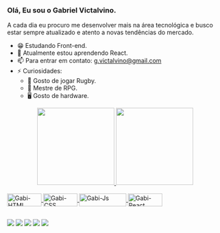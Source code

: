 ### Olá, Eu sou o Gabriel Victalvino.
<p>A cada dia eu procuro me desenvolver mais na área tecnológica e busco estar sempre atualizado e atento a novas tendências do mercado.
</p>

- 😁 Estudando Front-end.
- 📜 Atualmente estou aprendendo React.
- 📫 Para entrar em contato: g.victalvino@gmail.com
- ⚡ Curiosidades: 
  - 🏉 Gosto de jogar Rugby.
  - 🎲 Mestre de RPG.
  - 🖥️ Gosto de hardware.

<div align="center">
  <a href="https://github.com/GabrielVictalvino">
  <img height="180em" src="https://github-readme-stats.vercel.app/api?username=GabrielVictalvino&show_icons=true&theme=tokyonight&include_all_commits=true&count_private=true"/>
  <img height="180em" src="https://github-readme-stats.vercel.app/api/top-langs/?username=GabrielVictalvino&layout=compact&langs_count=7&theme=tokyonight"/>
</div>
  
<div style= "display: inline_block"><br>
  <img align="center" alt="Gabi-HTML" height="30" width="80" src="https://img.shields.io/badge/HTML5-E34F26?style=for-the-badge&logo=html5&logoColor=white">
  <img align="center" alt="Gabi-CSS" height="30" width="80" src="https://img.shields.io/badge/CSS3-1572B6?style=for-the-badge&logo=css3&logoColor=white">
  <img align="center" alt="Gabi-Js" height="30" width="110" src="https://img.shields.io/badge/JavaScript-F7DF1E?style=for-the-badge&logo=javascript&logoColor=black">
  <img align="center" alt="Gabi-React" height="30" width="80" src="https://img.shields.io/badge/React-20232A?style=for-the-badge&logo=react&logoColor=61DAFB">
</div>
  
##

  <div>
  <a href="https://instagram.com/victalvinogabriel" target="_blank"><img src="https://img.shields.io/badge/-Instagram-%23E4405F?style=for-the-badge&logo=instagram&logoColor=white" target="_blank"></a>
  <a href = "mailto:g.victalvin@gmail.com"><img src="https://img.shields.io/badge/-Gmail-%23333?style=for-the-badge&logo=gmail&logoColor=white" target="_blank"></a>
  <a href="https://www.linkedin.com/in/gabrielaguirre01" target="_blank"><img src="https://img.shields.io/badge/-LinkedIn-%230077B5?style=for-the-badge&logo=linkedin&logoColor=white" target="_blank"></a>
  <a href="https://wa.me/5548996771588" target="_blank"><img src="https://img.shields.io/badge/WhatsApp-25D366?style=for-the-badge&logo=whatsapp&logoColor=white"></a>
  <a href="https://t.me/gabrielvictalvino" target="_blank"><img src="https://img.shields.io/badge/Telegram-2CA5E0?style=for-the-badge&logo=telegram&logoColor=white"></a>
</div>
